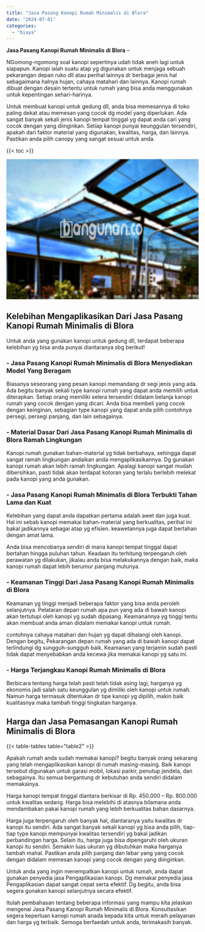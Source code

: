 ```yaml
---
title: "Jasa Pasang Kanopi Rumah Minimalis di Blora"
date: "2024-07-01"
categories: 
  - "biaya"
---
```


**Jasa Pasang Kanopi Rumah Minimalis di Blora** –

NGomong-ngomong soal kanopi sepertinya udah tidak aneh lagi untuk siapapun. Kanopi ialah suatu atap yg digunakan untuk menjaga sebuah pekarangan depan ruko dll atau perihal lainnya dr berbagai jenis hal sebagaimana halnya hujan, cahaya matahari dan lainnya. Kanopi rumah dibuat dengan desain tertentu untuk rumah yang bisa anda menggunakan untuk kepentingan sehari-harinya.

Untuk membuat kanopi untuk gedung dll, anda bisa memesannya di toko paling dekat atau memesan yang cocok dg model yang diperlukan. Ada sangat banyak sekali jenis kanopi tempat tinggal yg dapat anda cari yang cocok dengan yang diinginkan. Setiap kanopi punyai keunggulan tersendiri, apakah dari faktor material yang digunakan, kwalitas, harga, dan lainnya. Pastikan anda pilih canopy yang sangat sesuai untuk anda.

{{< toc >}}

![Jasa Pasang Kanopi Rumah Minimalis di Blora](/images/harga-kanopi-minimalis-23.png)

## Kelebihan Mengaplikasikan Dari Jasa Pasang Kanopi Rumah Minimalis di Blora

Untuk anda yang gunakan kanopi untuk gedung dll, terdapat beberapa kelebihan yg bisa anda punyai diantaranya sbg berikut!

### \- Jasa Pasang Kanopi Rumah Minimalis di Blora Menyediakan Model Yang Beragam

Biasanya seseorang yang pesan kanopi memandang dr segi jenis yang ada. Ada begitu banyak sekali type kanopi rumah yang dapat anda memilih untuk diterapkan. Setiap orang memiliki selera tersendiri didalam belanja kanopi rumah yang cocok dengan yang dicari. Anda bisa membeli yang cocok dengan keinginan, sebagian type kanopi yang dapat anda pilih contohnya persegi, persegi panjang, dan lain sebagainya.

### \- Material Dasar Dari Jasa Pasang Kanopi Rumah Minimalis di Blora Ramah Lingkungan

Kanopi rumah gunakan bahan-material yg tidak berbahaya, sehingga dapat sangat ramah lingkungan andaikan anda mengaplikasikannya. Dg gunakan kanopi rumah akan lebih ramah lingkungan. Apalagi kanopi sangat mudah dibersihkan, pasti tidak akan terdapat kotoran yang terlalu berlebih melekat pada kanopi yang anda gunakan.

### \- Jasa Pasang Kanopi Rumah Minimalis di Blora Terbukti Tahan Lama dan Kuat

Kelebihan yang dapat anda dapatkan pertama adalah awet dan juga kuat. Hal ini sebab kanopi memakai bahan-material yang berkualitas, perihal ini bakal jadikannya sebagai atap yg efisien. keawetannya juga dapat bertahan dengan amat lama.

Anda bisa mencobanya sendiri di mana kanopi tempat tinggal dapat bertahan hingga puluhan tahun. Keadaan itu terhitung terpengaruh oleh perawatan yg dilakukan, jikalau anda bisa melakukannya dengan baik, maka kanopi rumah dapat lebih berumur panjang mutunya.

### \- Keamanan Tinggi Dari Jasa Pasang Kanopi Rumah Minimalis di Blora

Keamanan yg tinggi menjadi beberapa faktor yang bisa anda peroleh selanjutnya. Pelataran depan rumah apa pun yang ada di bawah kanopi akan tertutupi oleh kanopi yg sudah dipasang. Keamanannya yg tinggi tentu akan membuat anda aman didalam memakai kanopi untuk rumah.

contohnya cahaya matahari dan hujan yg dapat dihalangi oleh kanopi. Dengan begitu, Pekarangan depan rumah yang ada di bawah kanopi dapat terlindungi dg sungguh-sungguh baik. Keamanan yang terjamin sudah pasti tidak dapat menyebabkan anda kecewa jika memakai kanopi yg satu ini.

### \- Harga Terjangkau Kanopi Rumah Minimalis di Blora

Berbicara tentang harga telah pasti telah tidak asing lagi, harganya yg ekonomis jadi salah satu keunggulan yg dimiliki oleh kanopi untuk rumah. Namun harga termasuk ditentukan dr tipe kanopi yg dipilih, makin baik kualitasnya maka tambah tinggi tingkatan harganya.

## Harga dan Jasa Pemasangan Kanopi Rumah Minimalis di Blora

{{< table-tables table="table2" >}}

Apakah rumah anda sudah memakai kanopi? begitu banyak orang sekarang yang telah mengaplikasikan kanopi di rumah masing-masing. Baik kanopi tersebut digunakan untuk garasi mobil, lokasi parkir, penutup jendela, dan sebagainya. Itu semua bergantung dr kebutuhan anda sendiri didalam memakainya.

Harga kanopi tempat tinggal diantara berkisar di Rp. 450.000 – Rp. 800.000 untuk kwalitas sedang. Harga bisa melebihi di atasnya bilamana anda mendambakan pakai kanopi rumah yang lebih berkualitas bahan dasarnya.

Harga juga terpengaruh oleh banyak hal, diantaranya yaitu kwalitas dr kanopi itu sendiri. Ada sangat banyak sekali kanopi yg bisa anda pilih, tiap-tiap type kanopi mempunyai kwalitas tersendiri yg bakal jadikan perbandingan harga. Selain itu, harga juga bisa dipengaruhi oleh ukuran kanopi itu sendiri. Semakin luas ukuran yg dibutuhkan maka harganya tambah mahal. Pastikan anda pilih panjang dan lebar yang yang cocok dengan didalam memesan kanopi yang cocok dengan yang diinginkan.

Untuk anda yang ingin menempatkan kanopi untuk rumah, anda dapat gunakan penyedia jasa Pengaplikasian kanopi. Dg memakai penyedia jasa Pengaplikasian dapat sangat cepat serta efektif. Dg begitu, anda bisa segera gunakan kanopi selanjutnya secara efektif.

Itulah pembahasan tentang beberapa informasi yang mampu kita jelaskan mengenai Jasa Pasang Kanopi Rumah Minimalis di Blora. Konsultasikan segera keperluan kanopi rumah anada kepada kita untuk meraih pelayanan dan harga yg terbaik. Semoga berfaedah untuk anda, terimakasih banyak.
